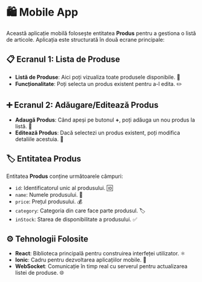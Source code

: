 # 🛍️ Mobile App

Această aplicație mobilă folosește entitatea **Produs** pentru a gestiona o listă de articole. Aplicația este structurată în două ecrane principale:

## 📋 Ecranul 1: Lista de Produse
- **Listă de Produse**: Aici poți vizualiza toate produsele disponibile. 🛒
- **Funcționalitate**: Poți selecta un produs existent pentru a-l edita. ✏️

## ➕ Ecranul 2: Adăugare/Editează Produs
- **Adaugă Produs**: Când apeși pe butonul **+**, poți adăuga un nou produs la listă. 🎉
- **Editează Produs**: Dacă selectezi un produs existent, poți modifica detaliile acestuia. 🔧

## 🏷️ Entitatea Produs
Entitatea **Produs** conține următoarele câmpuri:
- `id`: Identificatorul unic al produsului. 🆔
- `name`: Numele produsului. 📛
- `price`: Prețul produsului. 💰
- `category`: Categoria din care face parte produsul. 🏷️
- `inStock`: Starea de disponibilitate a produsului. ✅

## ⚙️ Tehnologii Folosite
- **React**: Biblioteca principală pentru construirea interfeței utilizator. ⚛️
- **Ionic**: Cadru pentru dezvoltarea aplicațiilor mobile. 📱
- **WebSocket**: Comunicație în timp real cu serverul pentru actualizarea listei de produse. 🌐
